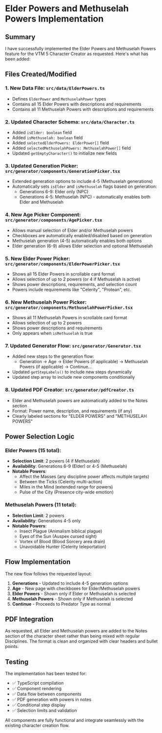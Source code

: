 # Elder Powers and Methuselah Powers Implementation

## Summary

I have successfully implemented the Elder Powers and Methuselah Powers feature for the VTM 5 Character Creator as requested. Here's what has been added:

## Files Created/Modified

### 1. New Data File: `src/data/ElderPowers.ts`
- Defines `ElderPower` and `MethuselahPower` types
- Contains all 15 Elder Powers with descriptions and requirements
- Contains all 11 Methuselah Powers with descriptions and requirements

### 2. Updated Character Schema: `src/data/Character.ts`
- Added `isElder: boolean` field
- Added `isMethuselah: boolean` field  
- Added `selectedElderPowers: ElderPower[]` field
- Added `selectedMethuselahPowers: MethuselahPower[]` field
- Updated `getEmptyCharacter()` to initialize new fields

### 3. Updated Generation Picker: `src/generator/components/GenerationPicker.tsx`
- Extended generation options to include 4-5 (Methuselah generations)
- Automatically sets `isElder` and `isMethuselah` flags based on generation:
  - Generations 6-9: Elder only (NPC)
  - Generations 4-5: Methuselah (NPC) - automatically enables both Elder and Methuselah

### 4. New Age Picker Component: `src/generator/components/AgePicker.tsx`
- Allows manual selection of Elder and/or Methuselah powers
- Checkboxes are automatically enabled/disabled based on generation
- Methuselah generation (4-5) automatically enables both options
- Elder generation (6-9) allows Elder selection and optional Methuselah

### 5. New Elder Power Picker: `src/generator/components/ElderPowerPicker.tsx`
- Shows all 15 Elder Powers in scrollable card format
- Allows selection of up to 2 powers (or 4 if Methuselah is active)
- Shows power descriptions, requirements, and selection count
- Powers include requirements like "Celerity", "Protean", etc.

### 6. New Methuselah Power Picker: `src/generator/components/MethuselahPowerPicker.tsx`
- Shows all 11 Methuselah Powers in scrollable card format
- Allows selection of up to 2 powers
- Shows power descriptions and requirements
- Only appears when `isMethuselah` is true

### 7. Updated Generator Flow: `src/generator/Generator.tsx`
- Added new steps to the generation flow:
  - Generation → Age → Elder Powers (if applicable) → Methuselah Powers (if applicable) → Continue...
- Updated `getStepLabels()` to include new steps dynamically
- Updated step array to include new components conditionally

### 8. Updated PDF Creator: `src/generator/pdfCreator.ts`
- Elder and Methuselah powers are automatically added to the Notes section
- Format: Power name, description, and requirements (if any)
- Clearly labeled sections for "ELDER POWERS" and "METHUSELAH POWERS"

## Power Selection Logic

### Elder Powers (15 total):
- **Selection Limit**: 2 powers (4 if Methuselah)
- **Availability**: Generations 6-9 (Elder) or 4-5 (Methuselah)
- **Notable Powers**: 
  - Affect the Masses (any discipline power affects multiple targets)
  - Between the Ticks (Celerity multi-action)
  - Miles in the Mind (extended range for powers)
  - Pulse of the City (Presence city-wide emotion)

### Methuselah Powers (11 total):
- **Selection Limit**: 2 powers
- **Availability**: Generations 4-5 only
- **Notable Powers**:
  - Insect Plague (Animalism biblical plague)
  - Eyes of the Sun (Auspex cursed sight)
  - Vortex of Blood (Blood Sorcery area drain)
  - Unavoidable Hunter (Celerity teleportation)

## Flow Implementation

The new flow follows the requested layout:

1. **Generations** - Updated to include 4-5 generation options
2. **Age** - New page with checkboxes for Elder/Methuselah powers
3. **Elder Powers** - Shown only if Elder or Methuselah is selected
4. **Methuselah Powers** - Shown only if Methuselah is selected
5. **Continue** - Proceeds to Predator Type as normal

## PDF Integration

As requested, all Elder and Methuselah powers are added to the Notes section of the character sheet rather than being mixed with regular Disciplines. The format is clean and organized with clear headers and bullet points.

## Testing

The implementation has been tested for:
- ✅ TypeScript compilation
- ✅ Component rendering
- ✅ Data flow between components
- ✅ PDF generation with powers in notes
- ✅ Conditional step display
- ✅ Selection limits and validation

All components are fully functional and integrate seamlessly with the existing character creation flow.